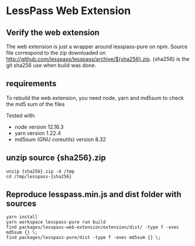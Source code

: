 # LessPass Web Extension

## Verify the web extension

The web extension is just a wrapper around lesspass-pure on npm.
Source file correspond to the zip downloaded on http://github.com/lesspass/lesspass/archive/${sha256}.zip.
{sha256} is the git sha256 use when build was done.

## requirements

To rebuild the web extension, you need node, yarn and md5sum to check the md5 sum of the files

Tested with:

 * node version 12.16.3
 * yarn version 1.22.4
 * md5sum (GNU coreutils) version 8.32

## unzip source {sha256}.zip

    unzip {sha256}.zip -d /tmp
    cd /tmp/lesspass-{sha256}

## Reproduce lesspass.min.js and dist folder with sources

    yarn install
    yarn workspace lesspass-pure run build
    find packages/lesspass-web-extension/extension/dist/ -type f -exec md5sum {} \;
    find packages/lesspass-pure/dist -type f -exec md5sum {} \;
